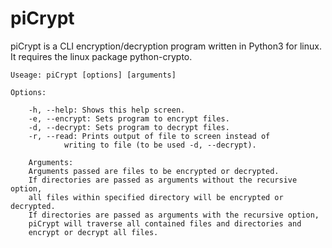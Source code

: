 # piCrypt
piCrypt is a CLI encryption/decryption program written in Python3 for linux.
It requires the linux package python-crypto.

	Useage: piCrypt [options] [arguments]

	Options:

        -h, --help: Shows this help screen.
        -e, --encrypt: Sets program to encrypt files.
        -d, --decrypt: Sets program to decrypt files.
        -r, --read: Prints output of file to screen instead of
                writing to file (to be used -d, --decrypt).

        Arguments:
        Arguments passed are files to be encrypted or decrypted.
        If directories are passed as arguments without the recursive option,
        all files within specified directory will be encrypted or decrypted.
        If directories are passed as arguments with the recursive option,
        piCrypt will traverse all contained files and directories and
        encrypt or decrypt all files.
